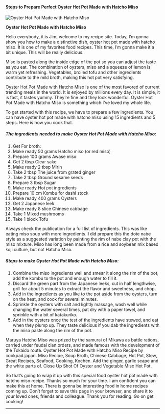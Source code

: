             

#### Steps to Prepare Perfect Oyster Hot Pot Made with Hatcho Miso

![Oyster Hot Pot Made with Hatcho Miso](https://img-global.cpcdn.com/recipes/5412793198051328/751x532cq70/oyster-hot-pot-made-with-hatcho-miso-recipe-main-photo.jpg)

**Oyster Hot Pot Made with Hatcho Miso**

Hello everybody, it is Jim, welcome to my recipe site. Today, I’m gonna show you how to make a distinctive dish, oyster hot pot made with hatcho miso. It is one of my favorites food recipes. This time, I’m gonna make it a bit unique. This will be really delicious.

Miso is pasted along the inside edge of the pot so you can adjust the taste as you eat. The combination of oysters, miso and a squeeze of lemon is warm yet refreshing. Vegetables, broiled tofu and other ingredients contribute to the mild broth, making this hot pot very satisfying.

Oyster Hot Pot Made with Hatcho Miso is one of the most favored of current trending meals in the world. It is enjoyed by millions every day. It is simple, it is fast, it tastes yummy. They’re fine and they look wonderful. Oyster Hot Pot Made with Hatcho Miso is something which I’ve loved my whole life.

To get started with this recipe, we have to prepare a few ingredients. You can have oyster hot pot made with hatcho miso using 15 ingredients and 5 steps. Here is how you cook that.

##### The ingredients needed to make Oyster Hot Pot Made with Hatcho Miso:

1.  Get For broth:
2.  Make ready 50 grams Hatcho miso (or red miso)
3.  Prepare 100 grams Awase miso
4.  Get 2 tbsp Clear sake
5.  Make ready 2 tbsp Mirin
6.  Take 2 tbsp The juice from grated ginger
7.  Take 2 tbsp Ground sesame seeds
8.  Prepare 3 tbsp Sugar
9.  Make ready Hot pot ingredients
10.  Prepare 10 cm Kombu for dashi stock
11.  Make ready 400 grams Oysters
12.  Get 2 Japanese leek
13.  Make ready 8 slice Chinese cabbage
14.  Take 1 Mixed mushrooms
15.  Take 1 block Tofu

Always check the publication for a full list of ingredients. This was like eating miso soup with more ingredients. I did prepare this the dote nabe style as a suggested variation by painting the rim of nabe clay pot with the miso mixture. Miso has long been made from a rice and soybean mix based koji culture, but not Hatcho Miso.

##### Steps to make Oyster Hot Pot Made with Hatcho Miso:

1.  Combine the miso ingredients well and smear it along the rim of the pot, add the kombu to the pot and enough water to fill it.
2.  Discard the green part from the Japanese leeks, cut in half lengthwise, grill for about 5 minutes to extract the flavor and sweetness, and chop.
3.  Add in the ingredients as you like to the pot aside from the oysters, turn on the heat, and cook for several minutes.
4.  Sprinkle the oysters with salt and lightly massage, wash well while changing the water several times, pat dry with a paper towel, and sprinkle with a bit of katakuriko.
5.  Add in the oysters once the test of the ingredients have stewed, and eat when they plump up. They taste delicious if you dab the ingredients with the miso paste along the rim of the pot.

Maruya Hatcho Miso was prized by the samurai of Mikawa as battle rations, carried under feudal clan orders, and made famous with the development of the Tokaido route. Oyster Hot Pot Made with Hatcho Miso Recipe by cookpad.japan. Miso Recipe, Soup Broth, Chinese Cabbage, Hot Pot, Stew, Great Recipes, Seafood, Cooking, Kochen. Add the ginger, garlic scape and the white parts of. Close Up Shot Of Oyster and Vegetable Miso Hot Pot.

So that’s going to wrap it up with this special food oyster hot pot made with hatcho miso recipe. Thanks so much for your time. I am confident you can make this at home. There is gonna be interesting food in home recipes coming up. Don’t forget to save this page in your browser, and share it to your loved ones, friends and colleague. Thank you for reading. Go on get cooking!

* * *